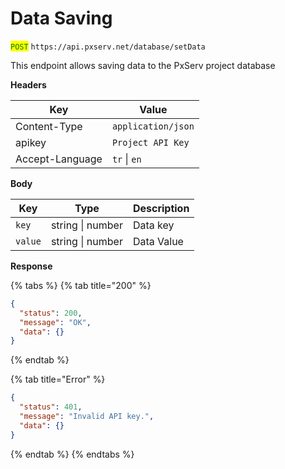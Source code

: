 # Data Saving

<mark style="color:green;">`POST`</mark> `https://api.pxserv.net/database/setData`

This endpoint allows saving data to the PxServ project database

**Headers**

| Key             | Value              |
| --------------- | ------------------ |
| Content-Type    | `application/json` |
| apikey          | `Project API Key`  |
| Accept-Language | `tr` \| `en`       |

**Body**

| Key     | Type             | Description |
| ------- | ---------------- | ----------- |
| `key`   | string \| number | Data key    |
| `value` | string \| number | Data Value  |

**Response**

{% tabs %}
{% tab title="200" %}
```json
{
  "status": 200,
  "message": "OK",
  "data": {}
}
```
{% endtab %}

{% tab title="Error" %}
```json
{
  "status": 401,
  "message": "Invalid API key.",
  "data": {}
}
```
{% endtab %}
{% endtabs %}
